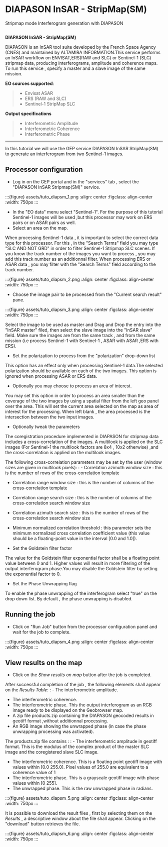 # DIAPASON InSAR - StripMap(SM)

Stripmap mode Interferogram generation with DIAPASON

```{image} assets/tuto_diapsm_icon.png
```

**DIAPASON InSAR - StripMap(SM)**

DIAPASON is an InSAR tool suite developed by the French Space Agency (CNES) and maintained by ALTAMIRA INFORMATION.This service performs an InSAR workflow on ENVISAT,ERS(RAW and SLC) or Sentinel-1 (SLC) stripmap data, producing interferograms, amplitude and coherence maps. To run this service , specify a master and a slave image of the same mission.

**EO sources supported**:

> - Envisat ASAR
> - ERS (RAW and SLC)
> - Sentinel-1 StripMap SLC

**Output specifications**

> - Interferometric Amplitude
> - Interferometric Coherence
> - Interferometric Phase

______________________________________________________________________

In this tutorial we will use the GEP service DIAPASON InSAR StripMap(SM) to generate an interferogram from two Sentinel-1 images.

## Processor configuration

- Log in on the GEP portal and in the "services" tab , select the "DIAPASON InSAR Stripmap(SM)" service.

:::{figure} assets/tuto_diapsm_1.png
:align: center
:figclass: align-center
:width: 750px
:::

- In the "EO data" menu select "Sentinel-1". For the purpose of this tutorial Sentinel-1 images will be used ,but this processor may work on ERS pairs or on ASAR pairs as well.
- Select an area on the map.

When processing Sentinel-1 data , it is important to select the correct data type for this processor.  For this , in the "Search Terms" field you may
type "SLC AND NOT GRD" in order to filter Sentinel-1 Stripmap SLC scenes. If you know the track number of the images you want to process , you
may add this track number as an additionnal filter.
When processing ERS or ASAR data , you may filter with the "Search Terms" field according to the track number.

:::{figure} assets/tuto_diapsm_2.png
:align: center
:figclass: align-center
:width: 750px
:::

- Choose the image pair to be processed from the "Current search result" pane.

:::{figure} assets/tuto_diapsm_3.png
:align: center
:figclass: align-center
:width: 750px
:::

Select the image to be used as master and Drag and Drop the entry into the "InSAR master" filed, then select the slave image into the "InSAR slave" field.
Make sure the images are from the same track , and from the same mission (i.e process  Sentinel-1 with Sentinel-1 , ASAR with ASAR ,ERS with ERS).

- Set the polarization to process from the "polarization" drop-down list

This option has an effect only when processing Sentinel-1 data.The selected polarization should be available on each of the two images.
This option is ignored when processing ASAR or ERS data.

- Optionally you may choose to process an area of interest.

You may set this option in order to process an area  smaller than the coverage of the two images by using a spatial filter from the left geo panel over the area. This will set the current area selected on the map as area of interest for the processing.
When left blank , the area processed is the intersection between the two input images.

- Optionally tweak the parameters

The coregistration procedure implemented in DIAPASON for stripmap data includes a cross-correlation of the images.
A multilook is applied on the SLC images (For Sentinel-1 the multilook factors are 8x4 , 10x2 otherwise) ,and the cross-correlation is applied on the multilook images.

The following cross-correlation parameters may be set by the user (window sizes are given in multilook pixels):
: - Correlation azimuth window size          : this is the number of rows of the cross-correlation template
  - Correlation range window size            : this is the number of columns of the cross-correlation template
  - Correlation range search size            : this is the number of columns of the cross-correlation search window size
  - Correlation azimuth search size          : this is the number of rows of the cross-correlation search window size
  - Minimum normalized correlation threshold : this parameter sets the minimum normalized cross correlation coefficient value (this value should be a floating-point value in the interval \[0.0 and 1.0\[).

- Set the Goldstein filter factor

The value for the Goldstein filter exponential factor shall be a floating point value between 0 and 1.
Higher values will result in more filtering of the output interferogram  phase.You may disable the Goldstein filter by setting the exponential factor to 0.

- Set the Phase Unwrapping flag

To enable the phase unwrapping of the interferogram select "true" on the drop down list. By default , the phase unwrapping is disabled.

## Running the job

- Click on "Run Job" button from the processor configuration panel and wait for the job to complete.

:::{figure} assets/tuto_diapsm_4.png
:align: center
:figclass: align-center
:width: 750px
:::

## View results on the map

- Click on the *Show results on map* button after the job is completed.

After successful completion of the job , the following elements shall appear on the *Results Table*:
: - The interferometric amplitude.
  - The interferometric coherence.
  - The interferometric phase. This the output interferogram as an RGB image ready to be displayed on the Geobrowser map.
  - A zip file products.zip containing the DIAPASON geocoded results in geotiff format ,without additionnal processing.
  - An RGB image showing the unwrapped phase (in case the phase unwrapping processing was activated).

The products.zip file contains :
: - The interferometric amplitude in geotiff format. This is the modulus of the complex product of the master SLC image and the coregistered slave SLC image.
  - The interferometric coherence. This is a floating point geotiff image with values within \[0.0  255.0\]. Pixel values of 255.0 are equivalent to a coherence value of 1
  - The interferometric phase. This is a grayscale geotiff image with phase values within \[0 255\].
  - The unwrapped phase. This is the raw unwrapped phase in radians.

:::{figure} assets/tuto_diapsm_5.png
:align: center
:figclass: align-center
:width: 750px
:::

It is possible to download the result files , first by selecting them on the *Results*  , a descriptive window about the file shall appear. Clicking on the "download" button retrieves the file.

:::{figure} assets/tuto_diapsm_6.png
:align: center
:figclass: align-center
:width: 750px
:::

